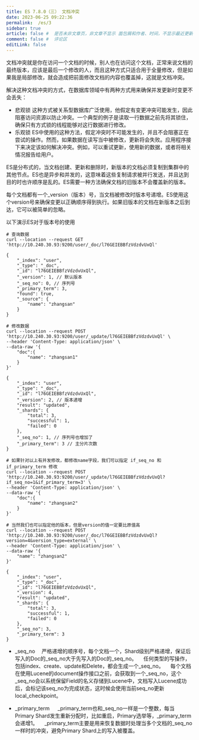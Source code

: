 ```yaml
---
title: ES 7.8.0（三） 文档冲突
date: 2023-06-25 09:22:36
permalink:  /es/3
sidebar: true
article: false #  是否未非文章页，非文章不显示 面包屑和作者、时间，不显示最近更新栏，不会参与到最近更新文章的数据计算中
comment: false #  评论区
editLink: false
---
```




文档冲突就是你在访问一个文档的时候，别人也在访问这个文档，正常来说文档的最终版本，应该是最后一个修改的人，而且这种方式只适合用于全量修改，但是如果我是局部修改，就会造成把前面修改文档的内容也覆盖掉，这就是文档冲突。

解决这种文档冲突的方式，在数据库领域中有两种方式用来确保并发更新时变更不会丢失：
* 悲观锁
  这种方式被关系型数据库广泛使用，他假定有变更冲突可能发生，因此阻塞访问资源以防止冲突。一个典型的例子是读取一行数据之前先将其锁住，确保只有方式锁的线程能够对这行数据进行修改。
* 乐观锁
  ES中使用的这种方法，假定冲突时不可能发生的，并且不会阻塞正在尝试的操作。然而，如果数据在读写当中被修改，更新将会失败。应用程序接下来决定该如何解决冲突。例如，可以重试更新，使用新的数据，或者将相关情况报告给用户。

ES是分布式的，当文档创建、更新和删除时，新版本的文档必须复制到集群中的其他节点。ES也是异步和并发的，这意味着这些复制请求被并行发送，并且达到目的时也许顺序是乱的。ES需要一种方法确保文档的旧版本不会覆盖新的版本。

每个文档都有一个_version（版本）号，当文档被修改时版本号递增。ES使用这个version号来确保变更以正确顺序得到执行。如果旧版本的文档在新版本之后到达，它可以被简单的忽略。

以下演示ES对于版本号的使用
```shell
# 查询数据
curl --location --request GET 'http://10.240.30.93:9200/user/_doc/l76GEIEBBfzVdzdvUxQl'

{
    "_index": "user",
    "_type": "_doc",
    "_id": "l76GEIEBBfzVdzdvUxQl",
    "_version": 1, // 默认版本
    "_seq_no": 0, // 序列号
    "_primary_term": 3,
    "found": true,
    "_source": {
        "name": "zhangsan"
    }
}

# 修改数据
curl --location --request POST 'http://10.240.30.93:9200/user/_update/l76GEIEBBfzVdzdvUxQl' \
--header 'Content-Type: application/json' \
--data-raw '{
    "doc":{
        "name": "zhangsan1"
    }
}'

{
    "_index": "user",
    "_type": "_doc",
    "_id": "l76GEIEBBfzVdzdvUxQl",
    "_version": 2, // 版本递增
    "result": "updated",
    "_shards": {
        "total": 3,
        "successful": 1,
        "failed": 0
    },
    "_seq_no": 1, // 序列号也增加了
    "_primary_term": 3 // 主分片次数
}

# 如果针对以上有并发修改，都修改name字段，我们可以指定 if_seq_no 和 if_primary_term 修改
curl --location --request POST 'http://10.240.30.93:9200/user/_update/l76GEIEBBfzVdzdvUxQl?if_seq_no=1&if_primary_term=3' \
--header 'Content-Type: application/json' \
--data-raw '{
    "doc":{
        "name": "zhangsan2"
    }
}'

# 当然我们也可以指定他的版本，但是version的值一定要比原值高
curl --location --request POST 'http://10.240.30.93:9200/user/_doc/l76GEIEBBfzVdzdvUxQl?version=4&version_type=external' \
--header 'Content-Type: application/json' \
--data-raw '{
    "name": "zhangsan2"
}'

{
    "_index": "user",
    "_type": "_doc",
    "_id": "l76GEIEBBfzVdzdvUxQl",
    "_version": 4,
    "result": "updated",
    "_shards": {
        "total": 3,
        "successful": 1,
        "failed": 0
    },
    "_seq_no": 3,
    "_primary_term": 3
}
```
* _seq_no
  &emsp;严格递增的顺序号，每个文档一个，Shard级别严格递增，保证后写入的Doc的_seq_no大于先写入的Doc的_seq_no。
  &emsp;任何类型的写操作，包括index、create、update和Delete，都会生成一个_seq_no。
  &emsp;每个文档在使用Lucene的document操作接口之前，会获取到一个_seq_no，这个_seq_no会以系统保留Field的名义存储到Lucene中，文档写入Lucene成功后，会标记该seq_no为完成状态，这时候会使用当前seq_no更新local_checkpoint。

*  _primary_term
   &emsp; _primary_term也和_seq_no一样是一个整数，每当Primary Shard发生重新分配时，比如重启，Primary选举等，_primary_term会递增1。
   &emsp;_primary_term主要是用来恢复数据时处理当多个文档的_seq_no一样时的冲突，避免Primary Shard上的写入被覆盖。